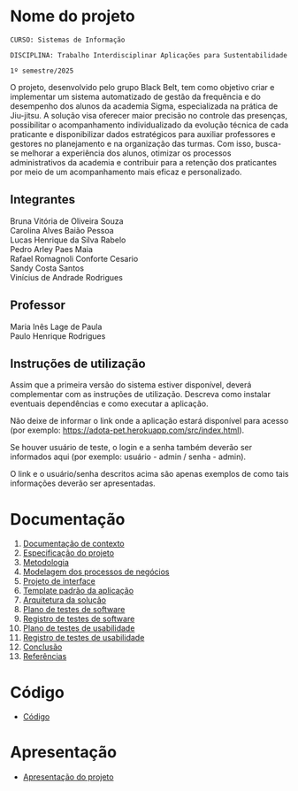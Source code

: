 # Nome do projeto

`CURSO: Sistemas de Informação`

`DISCIPLINA: Trabalho Interdisciplinar Aplicações para Sustentabilidade`

`1º semestre/2025`

O projeto, desenvolvido pelo grupo Black Belt, tem como objetivo criar e implementar um sistema automatizado de gestão da frequência e do desempenho dos alunos da academia Sigma, especializada na prática de Jiu-jitsu. A solução visa oferecer maior precisão no controle das presenças, possibilitar o acompanhamento individualizado da evolução técnica de cada praticante e disponibilizar dados estratégicos para auxiliar professores e gestores no planejamento e na organização das turmas. Com isso, busca-se melhorar a experiência dos alunos, otimizar os processos administrativos da academia e contribuir para a retenção dos praticantes por meio de um acompanhamento mais eficaz e personalizado.

## Integrantes

Bruna Vitória de Oliveira Souza<br>
Carolina Alves Baião Pessoa<br>
Lucas Henrique da Silva Rabelo<br>
Pedro Arley Paes Maia<br>
Rafael Romagnoli Conforte Cesario<br>
Sandy Costa Santos<br>
Vinícius de Andrade Rodrigues

## Professor

Maria Inês Lage de Paula<br>
Paulo Henrique Rodrigues


## Instruções de utilização

Assim que a primeira versão do sistema estiver disponível, deverá complementar com as instruções de utilização. Descreva como instalar eventuais dependências e como executar a aplicação.

Não deixe de informar o link onde a aplicação estará disponível para acesso (por exemplo: https://adota-pet.herokuapp.com/src/index.html).

Se houver usuário de teste, o login e a senha também deverão ser informados aqui (por exemplo: usuário - admin / senha - admin).

O link e o usuário/senha descritos acima são apenas exemplos de como tais informações deverão ser apresentadas.

# Documentação

<ol>
<li><a href="docs/01-Contexto.md"> Documentação de contexto</a></li>
<li><a href="docs/02-Especificacao.md"> Especificação do projeto</a></li>
<li><a href="docs/03-Metodologia.md"> Metodologia</a></li>
<li><a href="docs/04-Modelagem-processos-negocio.md"> Modelagem dos processos de negócios</a></li>
<li><a href="docs/05-Projeto-interface.md"> Projeto de interface</a></li>
<li><a href="docs/06-Template-padrao.md"> Template padrão da aplicação</a></li>
<li><a href="docs/07-Arquitetura-solucao.md"> Arquitetura da solução</a></li>
<li><a href="docs/08-Plano-testes-software.md"> Plano de testes de software</a></li>
<li><a href="docs/09-Registro-testes-software.md"> Registro de testes de software</a></li>
<li><a href="docs/10-Plano-testes-usabilidade.md"> Plano de testes de usabilidade</a></li>
<li><a href="docs/11-Registro-testes-usabilidade.md"> Registro de testes de usabilidade</a></li>
<li><a href="docs/12-Conclusao.md"> Conclusão</a></li>
<li><a href="docs/13-Referencias.md"> Referências</a></li>
</ol>

# Código

* <a href="src/README.md">Código</a>

# Apresentação

* <a href="presentation/README.md">Apresentação do projeto</a>
